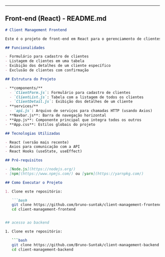 
---

## **Front-end (React) - README.md**

```markdown
# Client Management Frontend

Este é o projeto de front-end em React para o gerenciamento de clientes. Ele consome a API RESTful desenvolvida em .NET Core e oferece uma interface amigável para cadastro, listagem, detalhamento e exclusão de clientes.

## Funcionalidades

- Formulário para cadastro de clientes
- Listagem de clientes em uma tabela
- Exibição dos detalhes de um cliente específico
- Exclusão de clientes com confirmação

## Estrutura do Projeto

- **components/**
  - `ClientForm.js`: Formulário para cadastro de clientes
  - `ClientList.js`: Tabela com a listagem de todos os clientes
  - `ClientDetail.js`: Exibição dos detalhes de um cliente
- **services/**
  - `api.js`: Arquivo de serviços para chamadas HTTP (usando Axios)
- **Navbar.js**: Barra de navegação horizontal
- **App.js**: Componente principal que integra todos os outros
- **App.css**: Estilos globais do projeto

## Tecnologias Utilizadas

- React (versão mais recente)
- Axios para comunicação com a API
- React Hooks (useState, useEffect)

## Pré-requisitos

- [Node.js](https://nodejs.org/)
- [npm](https://www.npmjs.com/) ou [yarn](https://yarnpkg.com/)

## Como Executar o Projeto

1. Clone este repositório:

   ```bash
   git clone https://github.com/bruno-suntak/client-management-frontend.git
   cd client-management-frontend


## acesso ao backend

1. Clone este repositório:

   ```bash
   git clone https://github.com/Bruno-Suntak/client-management-backend
   cd client-management-backend
